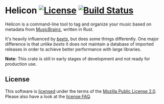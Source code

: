 # Helicon [![License][license-badge]][license] [![Build Status][build-badge]][build]

Helicon is a command-line tool to tag and organize your music based on metadata
from [MusicBrainz][musicbrainz], written in Rust.

It's heavily influenced by [*beets*][beets], but does some things differently.
One major difference is that unlike *beets* it does not maintain a database of
imported releases in order to achieve better performance with large libraries.

**Note:** This crate is still in early stages of development and not ready for
production use.

## License

This software is [licensed][license] under the terms of the [Mozilla Public License
2.0](https://www.mozilla.org/en-US/MPL/2.0/). Please also have a look at the
[license FAQ](https://www.mozilla.org/en-US/MPL/2.0/FAQ/).

[beets]: https://beets.io/
[musicbrainz]: https://musicbrainz.org/
[license]: https://github.com/Holzhaus/helicon/blob/main/COPYING
[license-badge]: https://img.shields.io/github/license/Holzhaus/helicon
[build]: https://github.com/Holzhaus/helicon/actions?query=branch%3Amain
[build-badge]: https://img.shields.io/github/workflow/status/Holzhaus/helicon/Build
